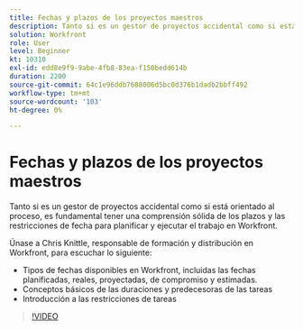 ```yaml
---
title: Fechas y plazos de los proyectos maestros
description: Tanto si es un gestor de proyectos accidental como si está orientado al proceso, es fundamental tener una comprensión sólida de los plazos y las restricciones de fecha para planificar y ejecutar el trabajo en Workfront.
solution: Workfront
role: User
level: Beginner
kt: 10310
exl-id: edd8e9f9-9abe-4fb8-83ea-f150bedd614b
duration: 2200
source-git-commit: 64c1e96ddb7688006d5bc0d376b1dadb2bbff492
workflow-type: tm+mt
source-wordcount: '103'
ht-degree: 0%

---
```


# Fechas y plazos de los proyectos maestros

Tanto si es un gestor de proyectos accidental como si está orientado al proceso, es fundamental tener una comprensión sólida de los plazos y las restricciones de fecha para planificar y ejecutar el trabajo en Workfront.

Únase a Chris Knittle, responsable de formación y distribución en Workfront, para escuchar lo siguiente:

* Tipos de fechas disponibles en Workfront, incluidas las fechas planificadas, reales, proyectadas, de compromiso y estimadas.
* Conceptos básicos de las duraciones y predecesoras de las tareas
* Introducción a las restricciones de tareas

>[!VIDEO](https://video.tv.adobe.com/v/342520/?quality=12&learn=on)
